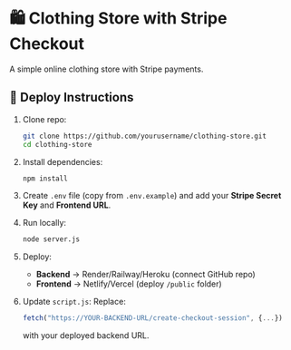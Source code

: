 # 🛍️ Clothing Store with Stripe Checkout

A simple online clothing store with Stripe payments.

## 🚀 Deploy Instructions
1. Clone repo:
   ```bash
   git clone https://github.com/yourusername/clothing-store.git
   cd clothing-store
   ```

2. Install dependencies:
   ```bash
   npm install
   ```

3. Create `.env` file (copy from `.env.example`) and add your **Stripe Secret Key** and **Frontend URL**.

4. Run locally:
   ```bash
   node server.js
   ```

5. Deploy:
   - **Backend** → Render/Railway/Heroku (connect GitHub repo)
   - **Frontend** → Netlify/Vercel (deploy `/public` folder)

6. Update `script.js`:
   Replace:
   ```js
   fetch("https://YOUR-BACKEND-URL/create-checkout-session", {...})
   ```
   with your deployed backend URL.
